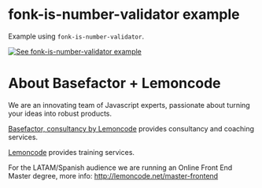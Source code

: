 # fonk-is-number-validator example

Example using `fonk-is-number-validator`.

[![See fonk-is-number-validator example](https://codesandbox.io/static/img/play-codesandbox.svg)](https://codesandbox.io/s/github/lemoncode/fonk-is-number-validator/tree/master/examples/js)

# About Basefactor + Lemoncode

We are an innovating team of Javascript experts, passionate about turning your ideas into robust products.

[Basefactor, consultancy by Lemoncode](http://www.basefactor.com) provides consultancy and coaching services.

[Lemoncode](http://lemoncode.net/services/en/#en-home) provides training services.

For the LATAM/Spanish audience we are running an Online Front End Master degree, more info: http://lemoncode.net/master-frontend
